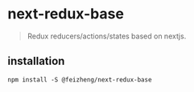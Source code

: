 # next-redux-base
> Redux reducers/actions/states based on nextjs.

## installation
```shell
npm install -S @feizheng/next-redux-base
```

